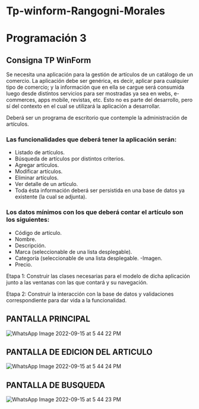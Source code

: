 # Tp-winform-Rangogni-Morales
# Programación 3

## Consigna TP WinForm
Se necesita una aplicación para la gestión de artículos de un catálogo de un comercio. La aplicación debe ser genérica, es decir, aplicar para cualquier tipo de comercio; y la información que en ella se cargue será consumida luego desde distintos servicios para ser mostradas ya sea en webs, e-commerces, apps mobile, revistas, etc. Esto no es parte del desarrollo, pero sí del contexto en el cual se utilizará la aplicación a desarrollar.

Deberá ser un programa de escritorio que contemple la administración de artículos. 

###  Las funcionalidades que deberá tener la aplicación serán:

- Listado de artículos.
- Búsqueda de artículos por distintos criterios.
- Agregar artículos.
- Modificar artículos.
- Eliminar artículos.
- Ver detalle de un artículo.
- Toda ésta información deberá ser persistida en una base de datos ya existente (la cual se adjunta).

### Los datos mínimos con los que deberá contar el artículo son los siguientes:

- Código de artículo.
- Nombre.
- Descripción.
- Marca (seleccionable de una lista desplegable).
- Categoría (seleccionable de una lista desplegable.
-Imagen.
- Precio.


Etapa 1: Construir las clases necesarias para el modelo de dicha aplicación junto a las ventanas con las que contará y su navegación.

Etapa 2: Construir la interacción con la base de datos y validaciones correspondiente para dar vida a la funcionalidad.


## PANTALLA PRINCIPAL

![WhatsApp Image 2022-09-15 at 5 44 22 PM](https://user-images.githubusercontent.com/84431245/190506626-d735a2a2-ddd7-4381-a089-d6d113583c2a.jpeg)

## PANTALLA DE EDICION DEL ARTICULO

![WhatsApp Image 2022-09-15 at 5 44 24 PM](https://user-images.githubusercontent.com/84431245/190506578-9e8fd32c-6296-44d1-b380-93ea9919f88d.jpeg)

## PANTALLA DE BUSQUEDA

![WhatsApp Image 2022-09-15 at 5 44 23 PM](https://user-images.githubusercontent.com/84431245/190506609-53a1d893-6cdf-436f-a699-9d05b885ecff.jpeg)




